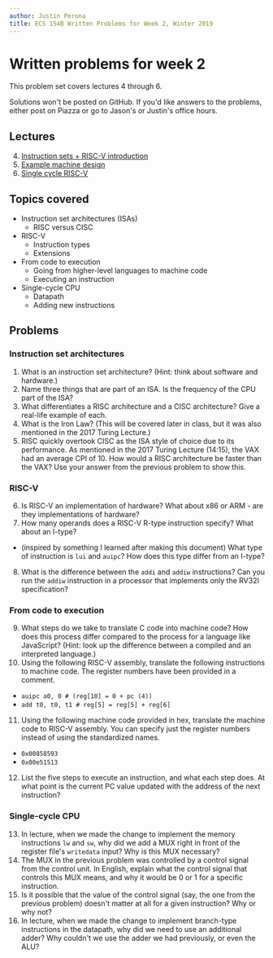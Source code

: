 ```yaml
---
author: Justin Perona
title: ECS 154B Written Problems for Week 2, Winter 2019
---
```


# Written problems for week 2

This problem set covers lectures 4 through 6.

Solutions won't be posted on GitHub.
If you'd like answers to the problems, either post on Piazza or go to Jason's or Justin's office hours.

## Lectures

4. [Instruction sets + RISC-V introduction](https://github.com/jlpteaching/ECS154B/blob/master/lecture%20notes/Lecture-4.pdf)
5. [Example machine design](https://github.com/jlpteaching/ECS154B/blob/master/lecture%20notes/Lecture-5.pdf)
6. [Single cycle RISC-V](https://github.com/jlpteaching/ECS154B/blob/master/lecture%20notes/Lecture-6.pdf)

## Topics covered

* Instruction set architectures (ISAs)
  * RISC versus CISC
* RISC-V
  * Instruction types
  * Extensions
* From code to execution
  * Going from higher-level languages to machine code
  * Executing an instruction
* Single-cycle CPU
  * Datapath
  * Adding new instructions

## Problems

### Instruction set architectures

1. What is an instruction set architecture? (Hint: think about software and hardware.)
2. Name three things that are part of an ISA. Is the frequency of the CPU part of the ISA?
3. What differentiates a RISC architecture and a CISC architecture? Give a real-life example of each.
4. What is the Iron Law? (This will be covered later in class, but it was also mentioned in the 2017 Turing Lecture.)
5. RISC quickly overtook CISC as the ISA style of choice due to its performance. As mentioned in the 2017 Turing Lecture (14:15), the VAX had an average CPI of 10. How would a RISC architecture be faster than the VAX? Use your answer from the previous problem to show this.

### RISC-V

6. Is RISC-V an implementation of hardware? What about x86 or ARM - are they implementations of hardware?
7. How many operands does a RISC-V R-type instruction specify? What about an I-type?
  * (inspired by something I learned after making this document) What type of instruction is `lui` and `auipc`? How does this type differ from an I-type?
8. What is the difference between the `addi` and `addiw` instructions? Can you run the `addiw` instruction in a processor that implements only the RV32I specification?

### From code to execution

9. What steps do we take to translate C code into machine code? How does this process differ compared to the process for a language like JavaScript? (Hint: look up the difference between a compiled and an interpreted language.)
10. Using the following RISC-V assembly, translate the following instructions to machine code. The register numbers have been provided in a comment.
  * `auipc a0, 0 # (reg[10] = 0 + pc (4))`
  * `add t0, t0, t1 # reg[5] = reg[5] + reg[6]`
11. Using the following machine code provided in hex, translate the machine code to RISC-V assembly. You can specify just the register numbers instead of using the standardized names.
  * `0x00858593`
  * `0x00e51513`
12. List the five steps to execute an instruction, and what each step does. At what point is the current PC value updated with the address of the next instruction?

### Single-cycle CPU

13. In lecture, when we made the change to implement the memory instructions `lw` and `sw`, why did we add a MUX right in front of the register file's `writedata` input? Why is this MUX necessary?
14. The MUX in the previous problem was controlled by a control signal from the control unit. In English, explain what the control signal that controls this MUX means, and why it would be 0 or 1 for a specific instruction.
15. Is it possible that the value of the control signal (say, the one from the previous problem) doesn't matter at all for a given instruction? Why or why not?
16. In lecture, when we made the change to implement branch-type instructions in the datapath, why did we need to use an additional adder? Why couldn't we use the adder we had previously, or even the ALU?
